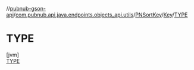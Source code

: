 //[pubnub-gson-api](../../../../../index.md)/[com.pubnub.api.java.endpoints.objects_api.utils](../../../index.md)/[PNSortKey](../../index.md)/[Key](../index.md)/[TYPE](index.md)

# TYPE

[jvm]\
[TYPE](index.md)
